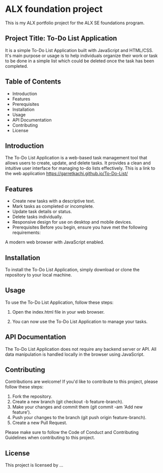 # ALX foundation project

This is my ALX portfolio project for the ALX SE foundations program.

## Project Title: To-Do List Application
It is a simple To-Do List Application built with JavaScript and HTML/CSS. It's main purpose or usage is to help individuals organize their work or task to be done in a simple list which could be deleted once the task has been completed.


## Table of Contents
* Introduction
* Features
* Prerequisites
* Installation
* Usage
* API Documentation
* Contributing
* License

## Introduction
The To-Do List Application is a web-based task management tool that allows users to create, update, and delete tasks. It provides a clean and intuitive user interface for managing to-do lists effectively.
This is a link to the web application https://garretkachi.github.io/To-Do-List/
## Features
- Create new tasks with a descriptive text.
- Mark tasks as completed or incomplete.
- Update task details or status.
- Delete tasks individually.
- Responsive design for use on desktop and mobile devices.
- Prerequisites
Before you begin, ensure you have met the following requirements:

A modern web browser with JavaScript enabled.

## Installation
To install the To-Do List Application, simply download or clone the repository to your local machine.

## Usage
To use the To-Do List Application, follow these steps:

1. Open the index.html file in your web browser.

2. You can now use the To-Do List Application to manage your tasks.

## API Documentation
The To-Do List Application does not require any backend server or API. All data manipulation is handled locally in the browser using JavaScript.

## Contributing
Contributions are welcome! If you'd like to contribute to this project, please follow these steps:

1. Fork the repository.
2. Create a new branch (git checkout -b feature-branch).
3. Make your changes and commit them (git commit -am 'Add new feature').
4. Push your changes to the branch (git push origin feature-branch).
5. Create a new Pull Request.

Please make sure to follow the Code of Conduct and Contributing Guidelines when contributing to this project.

## License
This project is licensed by ...
